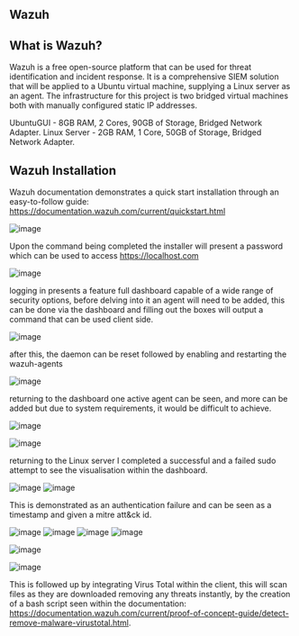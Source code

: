 ## Wazuh 

## What is Wazuh?
Wazuh is a free open-source platform that can be used for threat identification and incident response. It is a comprehensive SIEM solution that will be applied to a Ubuntu virtual machine, supplying a Linux server as an agent. The infrastructure for this project is two bridged virtual machines both with manually configured static IP addresses.

UbuntuGUI - 8GB RAM, 2 Cores, 90GB of Storage, Bridged Network Adapter.
Linux Server - 2GB RAM, 1 Core, 50GB of Storage, Bridged Network Adapter.

## Wazuh Installation

Wazuh documentation demonstrates a quick start installation through an easy-to-follow guide: 
https://documentation.wazuh.com/current/quickstart.html

![image](https://github.com/ItWozNotMe/itwoznotme.github.io/assets/74746341/e74449cf-0411-4c3a-904d-e1814b8ff7a6)

Upon the command being completed the installer will present a password which can be used to access https://localhost.com

![image](https://github.com/ItWozNotMe/itwoznotme.github.io/assets/74746341/abd91823-f051-4e91-af66-5409e640e04b)

logging in presents a feature full dashboard capable of a wide range of security options, before delving into it an agent will need to be added, this can be done via the dashboard and filling out the boxes will output a command that can be used client side.

![image](https://github.com/ItWozNotMe/itwoznotme.github.io/assets/74746341/0718f248-5076-4733-a669-66ecac53b8ce)

after this, the daemon can be reset followed by enabling and restarting the wazuh-agents

![image](https://github.com/ItWozNotMe/itwoznotme.github.io/assets/74746341/b7ac4bd0-dc3c-4aa0-b827-a9e137b32f0b)

returning to the dashboard one active agent can be seen, and more can be added but due to system requirements, it would be difficult to achieve.


![image](https://github.com/ItWozNotMe/itwoznotme.github.io/assets/74746341/dcee5107-60de-402e-a337-e688b093206c)

![image](https://github.com/ItWozNotMe/itwoznotme.github.io/assets/74746341/c845d46d-8cae-44d2-84fe-66c4d54db88a)

returning to the Linux server I completed a successful and a failed sudo attempt to see the visualisation within the dashboard.

![image](https://github.com/ItWozNotMe/itwoznotme.github.io/assets/74746341/03068ebe-3a6f-4e05-98d1-8a669c934e9d)
![image](https://github.com/ItWozNotMe/itwoznotme.github.io/assets/74746341/2ddc5230-b861-405a-8042-a2226edced46)

This is demonstrated as an authentication failure  and can be seen as a timestamp and given a mitre att&ck id.

![image](https://github.com/ItWozNotMe/itwoznotme.github.io/assets/74746341/a5ac2de5-c697-47d6-8bc0-9467bebad586)
![image](https://github.com/ItWozNotMe/itwoznotme.github.io/assets/74746341/64550391-91c9-4b52-928a-e4fa0209207b)
![image](https://github.com/ItWozNotMe/itwoznotme.github.io/assets/74746341/a3c93774-ef14-4e31-b7b8-85e0fc4741f6)
![image](https://github.com/ItWozNotMe/itwoznotme.github.io/assets/74746341/85f7cd33-a46e-47b3-b1e8-a4dc3dcac1e0)

![image](https://github.com/ItWozNotMe/itwoznotme.github.io/assets/74746341/969acf4a-2682-49ef-bc21-09d6a66bb5f9)


![image](https://github.com/ItWozNotMe/itwoznotme.github.io/assets/74746341/f6c34d76-fae4-490f-bdca-d2700411354a)

This is followed up by integrating Virus Total within the client, this will scan files as they are downloaded removing any threats instantly, by the creation of a bash script seen within the documentation: https://documentation.wazuh.com/current/proof-of-concept-guide/detect-remove-malware-virustotal.html.
